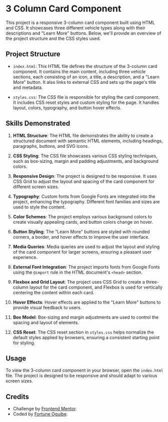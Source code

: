 # 3 Column Card Component

This project is a responsive 3-column card component built using HTML and CSS. It showcases three different vehicle types along with their descriptions and "Learn More" buttons. Below, we'll provide an overview of the project structure and the CSS styles used.

## Project Structure

- `index.html`: This HTML file defines the structure of the 3-column card component. It contains the main content, including three vehicle sections, each consisting of an icon, a title, a description, and a "Learn More" button. It also links to external CSS and sets up the page's title and metadata.

- `styles.css`: The CSS file is responsible for styling the card component. It includes CSS reset styles and custom styling for the page. It handles layout, colors, typography, and button hover effects.

## Skills Demonstrated

1. **HTML Structure**: The HTML file demonstrates the ability to create a structured document with semantic HTML elements, including headings, paragraphs, buttons, and SVG icons.

2. **CSS Styling**: The CSS file showcases various CSS styling techniques, such as box-sizing, margin and padding adjustments, and background colors.

3. **Responsive Design**: The project is designed to be responsive. It uses CSS Grid to adjust the layout and spacing of the card component for different screen sizes.

4. **Typography**: Custom fonts from Google Fonts are integrated into the project, enhancing the typography. Different font families and sizes are used to style the content.

5. **Color Schemes**: The project employs various background colors to create visually appealing cards, and button colors change on hover.

6. **Button Styling**: The "Learn More" buttons are styled with rounded corners, a border, and hover effects to improve the user interface.

7. **Media Queries**: Media queries are used to adjust the layout and styling of the card component for larger screens, ensuring a pleasant user experience.

8. **External Font Integration**: The project imports fonts from Google Fonts using the `@import` rule in the HTML document's `<head>` section.

9. **Flexbox and Grid Layout**: The project uses CSS Grid to create a three-column layout for the card component, and Flexbox is used for vertically centering the content within each card.

10. **Hover Effects**: Hover effects are applied to the "Learn More" buttons to provide visual feedback to users.

11. **Box Model**: Box-sizing and margin adjustments are used to control the spacing and layout of elements.

12. **CSS Reset**: The CSS reset section in `styles.css` helps normalize the default styles applied by browsers, ensuring a consistent starting point for styling.

## Usage

To view the 3-column card component in your browser, open the `index.html` file. The project is designed to be responsive and should adapt to various screen sizes.

## Credits

- Challenge by [Frontend Mentor](https://www.frontendmentor.io/challenges/3column-preview-card-component-pH92eAR2-/hub).
- Coded by [Fortune Oguibe](https://github.com/foguibe).
